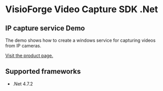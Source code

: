 ﻿# VisioForge Video Capture SDK .Net

## IP capture service Demo

The demo shows how to create a windows service for capturing videos from IP cameras.

[Visit the product page.](https://www.visioforge.com/video-capture-sdk-net)

## Supported frameworks

* .Net 4.7.2
